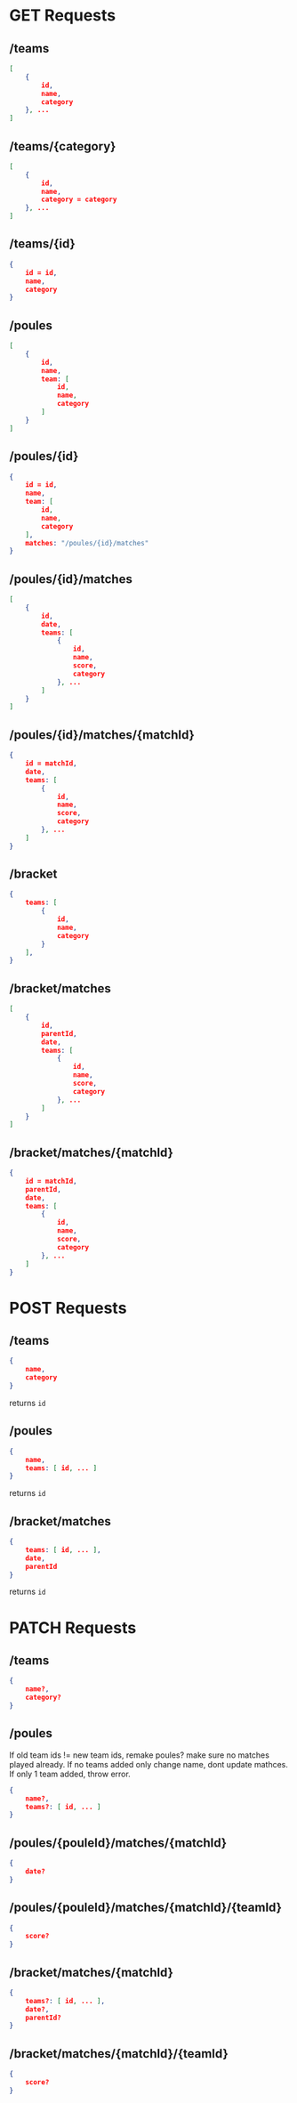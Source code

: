 # GET Requests

## /teams

```json
[
    {
        id,
        name,
        category
    }, ...
]
```

## /teams/{category}

```json
[
    {
        id,
        name,
        category = category
    }, ...
]
```

## /teams/{id}

```json
{
    id = id,
    name,
    category
}
```

## /poules

```json
[
    {
        id,
        name,
        team: [
            id,
            name,
            category
        ]
    }
]
```

## /poules/{id}

```json
{
    id = id,
    name,
    team: [
        id,
        name,
        category
    ],
    matches: "/poules/{id}/matches"
}
```

## /poules/{id}/matches

```json
[
    {
        id,
        date,
        teams: [
            {
                id,
                name,
                score,
                category
            }, ...
        ]
    }
]
```

## /poules/{id}/matches/{matchId}

```json
{
    id = matchId,
    date,
    teams: [
        {
            id,
            name,
            score,
            category
        }, ...
    ]
}
```

## /bracket

```json
{
    teams: [
        {
            id,
            name,
            category
        }
    ],
}
```

## /bracket/matches

```json
[
    {
        id,
        parentId,
        date,
        teams: [
            {
                id,
                name,
                score,
                category
            }, ...
        ]
    }
]
```

## /bracket/matches/{matchId}

```json
{
    id = matchId,
    parentId,
    date,
    teams: [
        {
            id,
            name,
            score,
            category
        }, ...
    ]
}
```

# POST Requests

## /teams

```json
{
    name,
    category
}
```

returns `id`

## /poules

```json
{
    name,
    teams: [ id, ... ]
}
```

returns `id`

## /bracket/matches

```json
{
    teams: [ id, ... ],
    date,
    parentId
}
```

returns `id`

# PATCH Requests

## /teams

```json
{
    name?,
    category?
}
```

## /poules

If old team ids != new team ids, remake poules? make sure no matches played already. If no teams added only change name, dont update mathces.
If only 1 team added, throw error.

```json
{
    name?,
    teams?: [ id, ... ]
}
```

## /poules/{pouleId}/matches/{matchId}

```json
{
    date?
}
```

## /poules/{pouleId}/matches/{matchId}/{teamId}

```json
{
    score?
}
```

## /bracket/matches/{matchId}

```json
{
    teams?: [ id, ... ],
    date?,
    parentId?
}
```

## /bracket/matches/{matchId}/{teamId}

```json
{
    score?
}
```
